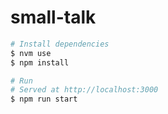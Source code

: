 # small-talk

```bash
# Install dependencies
$ nvm use
$ npm install

# Run
# Served at http://localhost:3000
$ npm run start
```
